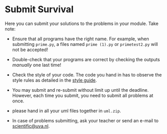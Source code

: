 # Submit Survival

Here you can submit your solutions to the problems in your module. Take note:

- Ensure that all programs have the right name. For example, when submitting `prime.py`, a files named `prime (1).py` or `primetest2.py` will not be accepted!

- Double-check that your programs are correct by checking the outputs _manually_ one last time!

- Check the style of your code. The code you hand in has to observe the style rules as detailed in the [style guide](/python/en/style).

- You may submit and re-submit without limit up until the deadline. However, each time you submit, you need to submit all problems at once.

- please hand in all your uml files together in `uml.zip`. 

- In case of problems submitting, ask your teacher or send an e-mail to <scientific@uva.nl>.
